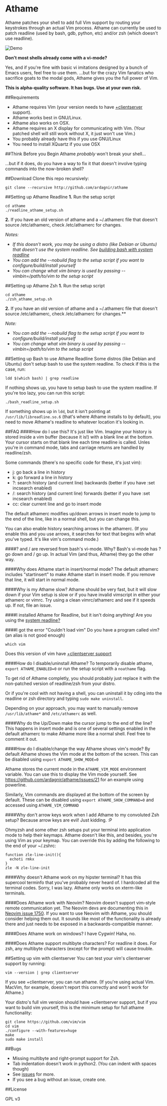 Athame
======

Athame patches your shell to add full Vim support by routing your keystrokes through an actual Vim process. Athame can currently be used to patch readline (used by bash, gdb, python, etc) and/or zsh (which doesn't use readline).

![Demo](http://i.imgur.com/MZCL1Vi.gif)

**Don't most shells already come with a vi-mode?**

Yes, and if you're fine with basic vi imitations designed by a bunch of Emacs users, feel free to use them. ...but for the crazy Vim fanatics who sacrifice goats to the modal gods, Athame gives you the full power of Vim.

**This is alpha-quality software. It has bugs. Use at your own risk.**

##Requirements
- Athame requires Vim (your version needs to have [+clientserver](#setting-up-vim-with-clientserver) support).
- Athame works best in GNU/Linux.
- Athame also works on OSX.
- Athame requires an X display for communicating with Vim. (Your patched shell will still work without X, it just won't use Vim.)
 - You probably already have this if you use GNU/Linux
 - You need to install XQuartz if you use OSX

##Think Before you Begin
Athame *probably* won't break your shell...

...but if it does, do you have a way to fix it that doesn't involve typing commands into the now-broken shell?

##Download
Clone this repo recursively:

    git clone --recursive http://github.com/ardagnir/athame

##Setting up Athame Readline
**1.** Run the setup script

    cd athame
    ./readline_athame_setup.sh

**2.** If you have an old version of athame and a ~/.athamerc file that doesn't source /etc/athamerc, check /etc/athamerc for changes.

*Notes:*
- *If this doesn't work, you may be using a distro (like Debian or Ubuntu) that doesn't use the system readline. See [building bash with system readline](#setting-up-bash-to-use-athame-readline)*
- *You can add the --nobuild flag to the setup script if you want to configure/build/install yourself*
- *You can change what vim binary is used by passing --vimbin=/path/to/vim to the setup script*


##Setting up Athame Zsh
**1.** Run the setup script

    cd athame
    ./zsh_athame_setup.sh

**2.** If you have an old version of athame and a ~/.athamerc file that doesn't source /etc/athamerc, check /etc/athamerc for changes.**

*Note:*
- *You can add the --nobuild flag to the setup script if you want to configure/build/install yourself*
- *You can change what vim binary is used by passing --vimbin=/path/to/vim to the setup script*

##Setting up Bash to use Athame Readline
Some distros (like Debian and Ubuntu) don't setup bash to use the system readline.
To check if this is the case, run:

    ldd $(which bash) | grep readline

If nothing shows up, you have to setup bash to use the system readline. If you're too lazy, you can run this script:

    ./bash_readline_setup.sh

If something shows up in `ldd`, but it isn't pointing at `/usr/lib/libreadline.so.6` (that's where Athame installs to by default), you need to move Athame's readline to whatever location it's looking in.

##FAQ
####How do I use this?
It's just like Vim. Imagine your history is stored inside a vim buffer (because it is!) with a blank line at the bottom. Your cursor starts on that blank line each time readline is called.
Unles you're in command mode, tabs and carriage returns are handled by readline/zsh.

Some commands (there's no specific code for these, it's just vim):

- j: go back a line in history
- k: go forward a line in history
- ?: search history (and current line) backwards (better if you have :set incsearch enabled)
- /: search history (and current line) forwards (better if you have :set incsearch enabled)
- cc: clear current line and go to insert mode

The default athamerc modifies up/down arrows in insert mode to jump to the end of the line, like in a normal shell, but you can change this.

You can also enable history searching arrows in the athamerc. (If you enable this and you use arrows, it searches for text that begins with what you've typed. It's like vim's command mode.)


####? and / are reversed from bash's vi-mode. Why?
Bash's vi-mode has ? go down and / go up. In actual Vim (and thus, Athame) they go the other way.

####Why does Athame start in insert/normal mode?
The default athamerc includes "startinsert" to make Athame start in insert mode. If you remove that line, it will start in normal mode.

####Why is my Athame slow?
Athame should be very fast, but it will slow down if your Vim setup is slow or if you have invalid vimscript in either your athamerc or vimrc. Try using a clean vimrc/athamerc and see if it speeds up. If not, file an issue.

####I installed Athame for Readline, but it isn't doing anything!
Are you using the [system readline?](#setting-up-bash-to-use-athame-readline)

####I got the error "Couldn't load vim"
Do you have a program called vim? (an alias is not good enough)

    which vim

Does this version of vim have [+clientserver support](#setting-up-vim-with-clientserver)

####How do I disable/uninstall Athame?
To temporarily disable athame, `export ATHAME_ENABLED=0` or run the setup script with a `noathame` flag.

To get rid of Athame completly, you should probably just replace it with the non-patched version of readline/zsh from your distro.

Or if you're cool with not having a shell, you can uninstall it by cding into the readline or zsh directory and typing `sudo make uninstall`.

Depending on your approach, you may want to manually remove `/usr/lib/athame*` and `/etc/athamerc` as well.

####Why do the Up/Down make the cursor jump to the end of the line?
This happens in insert mode and is one of several settings enabled in the default athamerc to make Athame more like a normal shell. Feel free to comment it out.

####How do I disable/change the way Athame shows vim's mode?
By default Athame shows the Vim mode at the bottom of the screen. This can be disabled using `export ATHAME_SHOW_MODE=0`

Athame stores the current mode in the `ATHAME_VIM_MODE` environment variable. You can use this to display the Vim mode yourself. See https://github.com/ardagnir/athame/issues/21 for an example using powerline.

Similarly, Vim commands are displayed at the bottom of the screen by default. These can be disabled using `export ATHAME_SHOW_COMMAND=0` and accessed using `ATHAME_VIM_COMMAND`

####Why don't arrow keys work when I add Athame to my convoluted Zsh setup?
Because arrow keys are evil! Just kidding. :P

Ohmyzsh and some other zsh setups put your terminal into application mode to help their keymaps. Athame doesn't like this, and besides, you're using Vim as your keymap. You can override this by adding the following to the end of your ~/.zshrc:

    function zle-line-init(){
      echoti rmkx
    }
    zle -N zle-line-init

####Why doesn't Athame work on my hipster terminal? It has this supercool terminfo that you've probably never heard of.
I hardcoded all the terminal codes. Sorry, I was lazy. Athame only works on xterm-like terminals.

####Does Athame work with Neovim?
Neovim doesn't support vim-style remote communication yet. The Neovim devs are documenting this in [Neovim issue 1750](https://github.com/neovim/neovim/issues/1750). If you want to use Neovim with Athame, you should consider helping them out. It sounds like most of the functionality is already there and just needs to be exposed in a backwards-compatible manner.

####Does Athame work on windows? I have Cygwin!
Haha, no.

####Does Athame support multibyte characters?
For readline it does. For zsh, any multibyte characters (except for the prompt) will cause trouble.

##Setting up vim with clientserver
You can test your vim's clientserver support by running:

    vim --version | grep clientserver

If you see +clientserver, you can run athame. (If you're using actual Vim. MacVim, for example, doesn't report this correctly and won't work for Athame.)

Your distro's full vim version should have +clientserver support, but if you want to build vim yourself, this is the minimum setup for full athame functionality:

    git clone https://github.com/vim/vim
    cd vim
    ./configure --with-features=huge
    make
    sudo make install

##Bugs
- Missing multibyte and right-prompt support for Zsh.
- Tab indentation doesn't work in python2. (You can indent with spaces though)
- See [issues](https://github.com/ardagnir/athame/issues) for more.
- If you see a bug without an issue, create one.

##License

GPL v3
